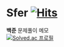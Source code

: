 # Sfer [![Hits](https://hits.seeyoufarm.com/api/count/incr/badge.svg?url=https%3A%2F%2Fgithub.com%2Fsfer7%2Fhit-counter&count_bg=%23A4A3FB&title_bg=%23FF8DC6&icon=&icon_color=%23E7E7E7&title=hits&edge_flat=false)](https://hits.seeyoufarm.com)
<b>백준</b> 문제풀이 메모
<br>
[![Solved.ac
프로필](http://mazassumnida.wtf/api/v2/generate_badge?boj=ffdfig)](https://solved.ac/ffdfig)
